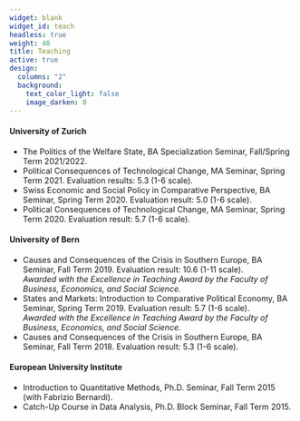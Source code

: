 ```yaml
---
widget: blank
widget_id: teach
headless: true
weight: 40
title: Teaching
active: true
design:
  columns: "2"
  background:
    text_color_light: false
    image_darken: 0
---
```

#### University of Zurich

* The Politics of the Welfare State, BA Specialization Seminar, Fall/Spring Term 2021/2022.
* Political Consequences of Technological Change, MA Seminar, Spring Term 2021. Evaluation results: 5.3 (1-6 scale).
* Swiss Economic and Social Policy in Comparative Perspective, BA Seminar, Spring Term 2020. Evaluation result: 5.0 (1-6 scale).
* Political Consequences of Technological Change, MA Seminar, Spring Term 2020. Evaluation result: 5.7 (1-6 scale).

#### University of Bern

* Causes and Consequences of the Crisis in Southern Europe, BA Seminar, Fall Term 2019. Evaluation result: 10.6 (1-11 scale).\
  *Awarded with the Excellence in Teaching Award by the Faculty of Business, Economics, and Social Science.* 
* States and Markets: Introduction to Comparative Political Economy, BA Seminar, Spring Term 2019. Evaluation result: 5.7 (1-6 scale).\
  *Awarded with the Excellence in Teaching Award by the Faculty of Business, Economics, and Social Science.* 
* Causes and Consequences of the Crisis in Southern Europe, BA Seminar, Fall Term 2018. Evaluation result: 5.3 (1-6 scale).

#### European University Institute

* Introduction to Quantitative Methods, Ph.D. Seminar, Fall Term 2015 (with Fabrizio Bernardi). 
* Catch-Up Course in Data Analysis, Ph.D. Block Seminar, Fall Term 2015.

